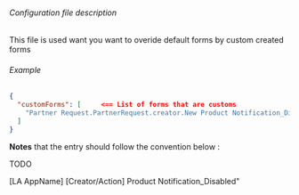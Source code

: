 ###### Configuration file description

This file is used want you want to overide default forms by custom created forms


###### Example
```json
{
  "customForms": [     <== List of forms that are customs
    "Partner Request.PartnerRequest.creator.New Product Notification_Disabled"
  ]
}

```

**Notes** that the entry should follow the convention below :


TODO

[LA AppName] [Creator/Action] Product Notification_Disabled"






